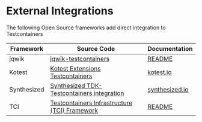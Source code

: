 # External Integrations

The following Open Source frameworks add direct integration to Testcontainers

| Framework | Source Code | Documentation |
| --- | --- | --- |
| jqwik | [jqwik-testcontainers](https://github.com/jqwik-team/jqwik-testcontainers) | [README](https://github.com/jqwik-team/jqwik-testcontainers) |
| Kotest | [Kotest Extensions Testcontainers](https://github.com/kotest/kotest/tree/master/kotest-extensions/kotest-extensions-testcontainers) | [kotest.io](https://kotest.io/docs/extensions/test_containers.html) |
| Synthesized | [Synthesized TDK-Testcontainers integration](https://github.com/synthesized-io/tdk-tc) | [synthesized.io](https://docs.synthesized.io/tdk/latest/user_guide/integrations/testcontainers) |
| TCI | [Testcontainers Infrastructure (TCI) Framework](https://github.com/xdev-software/tci-base) | [README](https://github.com/xdev-software/tci-base) |
